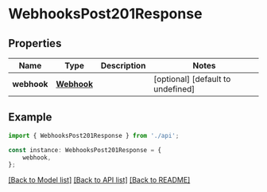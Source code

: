 # WebhooksPost201Response


## Properties

Name | Type | Description | Notes
------------ | ------------- | ------------- | -------------
**webhook** | [**Webhook**](Webhook.md) |  | [optional] [default to undefined]

## Example

```typescript
import { WebhooksPost201Response } from './api';

const instance: WebhooksPost201Response = {
    webhook,
};
```

[[Back to Model list]](../README.md#documentation-for-models) [[Back to API list]](../README.md#documentation-for-api-endpoints) [[Back to README]](../README.md)
